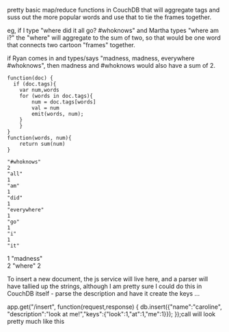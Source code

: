 pretty basic map/reduce functions in CouchDB that will aggregate tags and suss out the more popular words
and use that to tie the frames together.

eg, if I type "where did it all go? #whoknows"
and Martha types "where am i?"
the "where" will aggregate to the sum of two, so that would be one word that connects two cartoon
"frames" together.

if Ryan comes in and types/says "madness, madness, everywhere #whoknows", then madness and #whoknows would also
have a sum of 2.	
```
function(doc) {
  if (doc.tags){
	var num,words
	for (words in doc.tags){
		num = doc.tags[words]
		val = num
		emit(words, num);
	}
	}
}
function(words, num){
	return sum(num)
}

"#whoknows"	
2
"all"	
1
"am"	
1
"did"	
1
"everywhere"	
1
"go"	
1
"i"	
1
"it"	
```
1
"madness"	
2
"where"	
2


To insert a new document, the js service will live here, and a parser will have tallied up the strings,
although I am pretty sure I could do this in CouchDB itself - parse the description and have it create
the keys ...

app.get("/insert", function(request,response) {
    	db.insert({"name":"caroline", "description":"look at me!","keys":{"look":1,"at":1,"me":1}});
    });call will look pretty much like this
